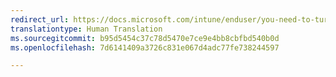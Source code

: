 ```yaml
---
redirect_url: https://docs.microsoft.com/intune/enduser/you-need-to-turn-off-usb-debugging-android
translationtype: Human Translation
ms.sourcegitcommit: b95d5454c37c78d5470e7ce9e4bb8cbfbd540b0d
ms.openlocfilehash: 7d6141409a3726c831e067d4adc77fe738244597

---
```




<!--HONumber=Jan17_HO4-->


